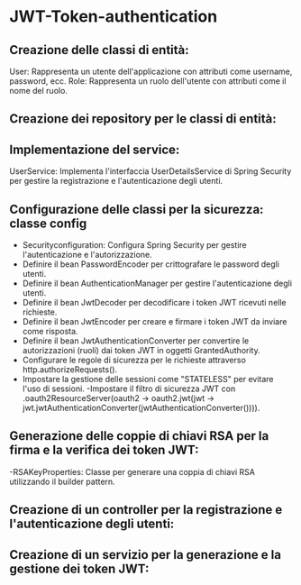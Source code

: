 # JWT-Token-authentication

## Creazione delle classi di entità:

User: Rappresenta un utente dell'applicazione con attributi come username, password, ecc.
Role: Rappresenta un ruolo dell'utente con attributi come il nome del ruolo.
 
## Creazione dei repository per le classi di entità:

 
## Implementazione del service:

UserService: Implementa l'interfaccia UserDetailsService di Spring Security per gestire la registrazione e l'autenticazione degli utenti.

## Configurazione delle classi per la sicurezza: **classe config**

- Securityconfiguration: Configura Spring Security per gestire l'autenticazione e l'autorizzazione.
- Definire il bean PasswordEncoder per crittografare le password degli utenti.
- Definire il bean AuthenticationManager per gestire l'autenticazione degli utenti.
- Definire il bean JwtDecoder per decodificare i token JWT ricevuti nelle richieste.
- Definire il bean JwtEncoder per creare e firmare i token JWT da inviare come risposta.
- Definire il bean JwtAuthenticationConverter per convertire le autorizzazioni (ruoli) dai token JWT in oggetti GrantedAuthority.
- Configurare le regole di sicurezza per le richieste attraverso http.authorizeRequests().
- Impostare la gestione delle sessioni come "STATELESS" per evitare l'uso di sessioni.
-Impostare il filtro di sicurezza JWT con .oauth2ResourceServer(oauth2 -> oauth2.jwt(jwt -> jwt.jwtAuthenticationConverter(jwtAuthenticationConverter()))).

## Generazione delle coppie di chiavi RSA per la firma e la verifica dei token JWT:

-RSAKeyProperties: Classe per generare una coppia di chiavi RSA utilizzando il builder pattern.

## Creazione di un controller per la registrazione e l'autenticazione degli utenti:

## Creazione di un servizio per la generazione e la gestione dei token JWT:

 

 
